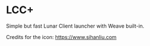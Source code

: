 # LCC+
Simple but fast Lunar Client launcher with Weave built-in.

Credits for the icon:
https://www.sihanliu.com

